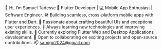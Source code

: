 👋 Hi, I’m Samuel Tadesse
🚀 Flutter Developer | 💻 Mobile App Enthusiast | Software Engineer.
🛠️ Building seamless, cross-platform mobile apps with Flutter and Dart.
🌟 Passionate about crafting beautiful UIs and exceptional user experiences.
🎯 Always learning new technologies and improving existing skills.
🌱 Currently exploring Flutter Web and Desktop Applications development.
🤝 Open to collaborating on exciting projects and open-source contributions.
📫 samigo2024@gmail.com
<!---


samitad2024/samitad2024 is a ✨ special ✨ repository because its `README.md` (this file) appears on your GitHub profile.
You can click the Preview link to take a look at your changes.
--->

